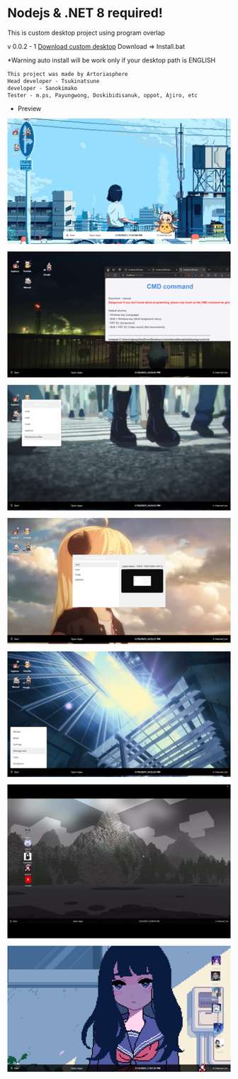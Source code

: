 # Nodejs & .NET 8 required!
This is custom desktop project using program overlap

v 0.0.2 - 1
[Download custom desktop](https://drive.google.com/file/d/1a-pf1qHMB6ngFxjQqfsOZMg8EGibv1c5/view?usp=sharing)
Download => Install.bat

*Warning auto install will be work only if your desktop path is ENGLISH

```
This project was made by Artoriasphere
Head developer - Tsukinatsune
developer - Sanokimako
Tester - m.ps, Payungwong, Doskibidisanuk, oppot, Ajiro, etc
```

- Preview

![7](https://github.com/ArtoriasphereOrg/custom-desk-demo/blob/main/desktop_screenshot_2025-01-19_23-47-09.png?raw=true)

![1](https://raw.githubusercontent.com/ArtoriasphereOrg/custom-desk-demo/refs/heads/main/desktop_screenshot_2025-01-19_20-24-43.png)

![2](https://github.com/ArtoriasphereOrg/custom-desk-demo/blob/main/desktop_screenshot_2025-01-19_20-24-53.png?raw=true)

![3](https://raw.githubusercontent.com/ArtoriasphereOrg/custom-desk-demo/refs/heads/main/desktop_screenshot_2025-01-19_20-25-21.png)

![4](https://raw.githubusercontent.com/ArtoriasphereOrg/custom-desk-demo/refs/heads/main/desktop_screenshot_2025-01-19_20-25-43.png)

![5](https://raw.githubusercontent.com/ArtoriasphereOrg/custom-desk-demo/refs/heads/main/IMG_0150.png)

![6](https://raw.githubusercontent.com/ArtoriasphereOrg/custom-desk-demo/refs/heads/main/desktop_screenshot_2025-01-13_19-07-35.png)
